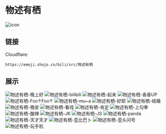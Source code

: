 # 物述有栖
![icon](https://emoji.shojo.cn/bili/src/物述有栖/icon.png)
## 链接
Cloudflare:
```
https://emoji.shojo.cn/bili/src/物述有栖
```
## 展示
![物述有栖-晚上好](https://emoji.shojo.cn/bili/src/物述有栖/物述有栖-晚上好.png)
![物述有栖-bilibili](https://emoji.shojo.cn/bili/src/物述有栖/物述有栖-bilibili.png)
![物述有栖-起来](https://emoji.shojo.cn/bili/src/物述有栖/物述有栖-起来.png)
![物述有栖-香香UP](https://emoji.shojo.cn/bili/src/物述有栖/物述有栖-香香UP.png)
![物述有栖-Foo↑Foo↑](https://emoji.shojo.cn/bili/src/物述有栖/物述有栖-Foo↑Foo↑.png)
![物述有栖-mu~a](https://emoji.shojo.cn/bili/src/物述有栖/物述有栖-mu~a.png)
![物述有栖-好耶](https://emoji.shojo.cn/bili/src/物述有栖/物述有栖-好耶.png)
![物述有栖-结婚](https://emoji.shojo.cn/bili/src/物述有栖/物述有栖-结婚.png)
![物述有栖-晚安](https://emoji.shojo.cn/bili/src/物述有栖/物述有栖-晚安.png)
![物述有栖-看戏](https://emoji.shojo.cn/bili/src/物述有栖/物述有栖-看戏.png)
![物述有栖-肯定](https://emoji.shojo.cn/bili/src/物述有栖/物述有栖-肯定.png)
![物述有栖-上勾拳](https://emoji.shojo.cn/bili/src/物述有栖/物述有栖-上勾拳.png)
![物述有栖-酸辣](https://emoji.shojo.cn/bili/src/物述有栖/物述有栖-酸辣.png)
![物述有栖-JK](https://emoji.shojo.cn/bili/src/物述有栖/物述有栖-JK.png)
![物述有栖-JS](https://emoji.shojo.cn/bili/src/物述有栖/物述有栖-JS.png)
![物述有栖-panda](https://emoji.shojo.cn/bili/src/物述有栖/物述有栖-panda.png)
![物述有栖-天才天才](https://emoji.shojo.cn/bili/src/物述有栖/物述有栖-天才天才.png)
![物述有栖-歪比巴卜](https://emoji.shojo.cn/bili/src/物述有栖/物述有栖-歪比巴卜.png)
![物述有栖-歪头问号](https://emoji.shojo.cn/bili/src/物述有栖/物述有栖-歪头问号.png)
![物述有栖-玩手机](https://emoji.shojo.cn/bili/src/物述有栖/物述有栖-玩手机.png)
